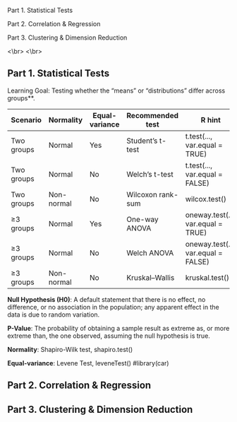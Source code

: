 Part 1. Statistical Tests

Part 2. Correlation & Regression

Part 3. Clustering & Dimension Reduction


<\br>
<\br>


## Part 1. Statistical Tests

Learning Goal: Testing whether the “means” or “distributions” differ across groups**.

| Scenario  | Normality | Equal-variance | Recommended test | R hint |
|-----------|-----------|----------------|------------------|----------------------|
| Two groups | Normal    | Yes  | Student’s t-test | t.test(..., var.equal = TRUE) |
| Two groups | Normal    | No | Welch’s t-test | t.test(..., var.equal = FALSE) |
| Two groups | Non-normal | No | Wilcoxon rank-sum | wilcox.test() |
| ≥3 groups | Normal    | Yes | One-way ANOVA |  oneway.test(..., var.equal = TRUE) |
| ≥3 groups | Normal    | No | Welch ANOVA | oneway.test(..., var.equal = FALSE) |
| ≥3 groups | Non-normal | No | Kruskal–Wallis | kruskal.test() |


**Null Hypothesis (H0)**: A default statement that there is no effect, no difference, or no association in the population; any apparent effect in the data is due to random variation.

**P-Value**: The probability of obtaining a sample result as extreme as, or more extreme than, the one observed, assuming the null hypothesis is true.

**Normality**: Shapiro-Wilk test, shapiro.test()

**Equal-variance**: Levene Test, leveneTest() #library(car)









## Part 2. Correlation & Regression

## Part 3. Clustering & Dimension Reduction





